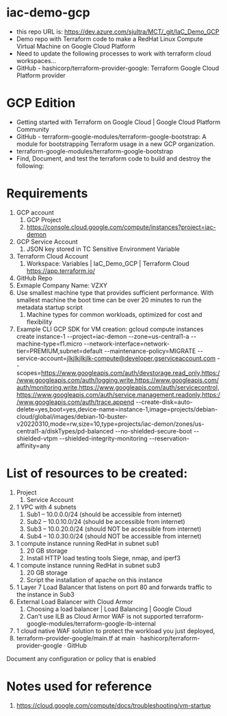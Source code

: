 # iac-demo-gcp
- this repo URL is: https://dev.azure.com/sjultra/MCT/_git/IaC_Demo_GCP
- Demo repo with Terraform code to make a RedHat Linux Compute Virtual Machine on Google Cloud Platform
- Need to update the following processes to work with terraform cloud workspaces…
- GitHub - hashicorp/terraform-provider-google: Terraform Google Cloud Platform provider

# GCP Edition
- Getting started with Terraform on Google Cloud  |  Google Cloud Platform Community 
- GitHub - terraform-google-modules/terraform-google-bootstrap: A module for bootstrapping Terraform usage in a new GCP organization.
- terraform-google-modules/terraform-google-bootstrap 
- Find, Document, and test the terraform code to build and destroy the following:

# Requirements
1. GCP account
   1. GCP Project
   1. https://console.cloud.google.com/compute/instances?project=iac-demon
1. GCP Service Account
   1. JSON key stored in TC Sensitive Environment Variable 
1. Terraform Cloud Account
   1. Workspace: Variables | IaC_Demo_GCP | Terraform Cloud https://app.terraform.io/
1. GitHub Repo
1. Exmaple Company Name: VZXY
1. Use smallest machine type that provides sufficient performance. With smallest machine the boot time can be over 20 minutes to run the metadata startup script
   1. Machine types for common workloads, optimized for cost and flexibility
1. Example CLI GCP SDK for VM creation:
gcloud compute instances create instance-1 --project=iac-demon --zone=us-central1-a --machine-type=f1.micro --network-interface=network-tier=PREMIUM,subnet=default --maintenance-policy=MIGRATE --service-account=jlkjlkjlkjlk-compute@developer.gserviceaccount.com --scopes=https://www.googleapis.com/auth/devstorage.read_only,https://www.googleapis.com/auth/logging.write,https://www.googleapis.com/auth/monitoring.write,https://www.googleapis.com/auth/servicecontrol,https://www.googleapis.com/auth/service.management.readonly,https://www.googleapis.com/auth/trace.append --create-disk=auto-delete=yes,boot=yes,device-name=instance-1,image=projects/debian-cloud/global/images/debian-10-buster-v20220310,mode=rw,size=10,type=projects/iac-demon/zones/us-central1-a/diskTypes/pd-balanced --no-shielded-secure-boot --shielded-vtpm --shielded-integrity-monitoring --reservation-affinity=any
# List of resources to be created:
 1. Project
    1. Service Account
 1. 1 VPC with 4 subnets
    1. Sub1 – 10.0.0.0/24 (should be accessible from internet)
    1. Sub2 – 10.0.10.0/24 (should be accessible from internet)
    1. Sub3 – 10.0.20.0/24 (should NOT be accessible from internet)
    1. Sub4 – 10.0.30.0/24 (should NOT be accessible from internet)
 1. 1 compute instance running RedHat in subnet sub1
    1. 20 GB storage
    1. Install HTTP load testing tools Siege, nmap, and iperf3
 1. 1 compute instance running RedHat in subnet sub3
    1. 20 GB storage
    1. Script the installation of apache on this instance
 1. 1 Layer 7 Load Balancer that listens on port 80 and forwards traffic to the instance in Sub3
 1. External Load Balancer with Cloud Armor
    1. Choosing a load balancer  |  Load Balancing  |  Google Cloud 
    1. Can't use ILB as Cloud Armor WAF is not supported terraform-google-modules/terraform-google-lb-internal 
 1. 1 cloud native WAF solution to protect the workload you just deployed, 
 1. terraform-provider-google/main.tf at main · hashicorp/terraform-provider-google · GitHub
 
 Document any configuration or policy that is enabled

# Notes used for reference
1. https://cloud.google.com/compute/docs/troubleshooting/vm-startup
